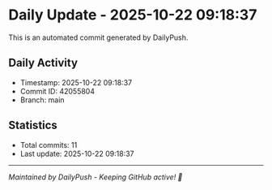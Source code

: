 # Daily Update - 2025-10-22 09:18:37

This is an automated commit generated by DailyPush.

## Daily Activity
- Timestamp: 2025-10-22 09:18:37
- Commit ID: 42055804
- Branch: main

## Statistics
- Total commits: 11
- Last update: 2025-10-22 09:18:37

---
*Maintained by DailyPush - Keeping GitHub active! 🚀*
